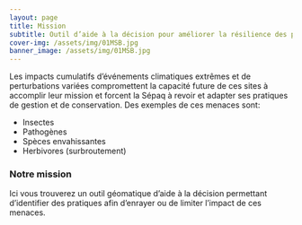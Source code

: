 ```yaml
---
layout: page
title: Mission
subtitle: Outil d’aide à la décision pour améliorer la résilience des parcs nationaux aux changements globaux
cover-img: /assets/img/01MSB.jpg
banner_image: /assets/img/01MSB.jpg
---
```


Les impacts cumulatifs d’événements climatiques extrêmes et de perturbations variées compromettent la capacité future de ces sites à accomplir leur mission et forcent la Sépaq à revoir et adapter ses pratiques de gestion et de conservation. Des exemples de ces menaces sont:

- Insectes
- Pathogènes
- Spèces envahissantes
- Herbivores (surbroutement)


### Notre mission

Ici vous trouverez un outil géomatique d’aide à la décision permettant d’identifier des pratiques afin d’enrayer ou de limiter l’impact de ces menaces.
